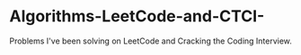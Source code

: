 # Algorithms-LeetCode-and-CTCI-
Problems I've been solving on LeetCode and Cracking the Coding Interview.
